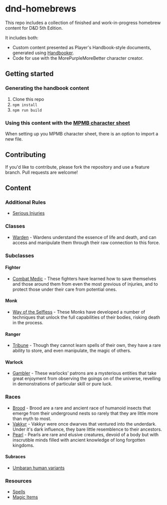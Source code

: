 # dnd-homebrews

This repo includes a collection of finished and work-in-progress homebrew content for D&D 5th Edition.

It includes both:
- Custom content presented as Player's Handbook-style documents, generated using [Handbooker](https://github.com/metamagic-games/handbooker).
- Code for use with the MorePurpleMoreBetter character creator.

## Getting started

### Generating the handbook content

1. Clone this repo
2. `npm install`
3. `npm run build`

### Using this content with the [MPMB character sheet](https://www.google.co.uk/search?hl=en&q=more+purple+more+better+patreon&meta=)

When setting up you MPMB character sheet, there is an option to import a new file.

## Contributing

If you'd like to contribute, please fork the repository and use a feature branch. Pull requests are welcome!

## Content

### Additional Rules

- [Serious Injuries](https://github.com/metamagic-games/dnd-homebrews/blob/master/src/Rules/SeriousInjuries.pdf)

### Classes

- [Warden](https://github.com/metamagic-games/dnd-homebrews/blob/master/src/Classes/Warden/Warden.pdf) - Wardens understand the essence of life and death, and can access and manipulate them through their raw connection to this force. 

### Subclasses

#### Fighter

- [Combat Medic](https://github.com/metamagic-games/dnd-homebrews/blob/master/src/Subclasses/Fighter/CombatMedic/CombatMedic.pdf) - These fighters have learned how to save themselves and those around them from even the most grevious of injuries, and to protect those under their care from potential ones. 

#### Monk

- [Way of the Selfless](https://github.com/metamagic-games/dnd-homebrews/blob/master/src/Subclasses/Monk/WayOfTheSelfless/WayOfTheSelfless.md) - These Monks have developed a number of techniques that unlock the full capabilities of their bodies, risking death in the process.

#### Ranger

- [Tribune](https://github.com/metamagic-games/dnd-homebrews/blob/master/src/Subclasses/Ranger/Tribune/Tribune.pdf) - Though they cannot learn spells of their own, they have a rare ability to store, and even manipulate, the magic of others.

#### Warlock

- [Gambler](https://github.com/metamagic-games/dnd-homebrews/blob/master/src/Subclasses/Warlock/Gambler/Gambler.md) - These warlocks' patrons are a mysterious entities that take great enjoyment from observing the goings on of the universe, revelling in demonstrations of particular skill or pure luck. 

### Races

- [Brood](https://github.com/metamagic-games/dnd-homebrews/blob/master/src/Races/Brood/Brood.pdf) - Brood are a rare and ancient race of humanoid insects that emerge from their underground nests so rarely that they are little more than myth to most.
- [Vakkyr](https://github.com/metamagic-games/dnd-homebrews/blob/master/src/Races/Vakkyr/Vakkyr.pdf) - Vakkyr were once dwarves that ventured into the underdark. Under it's dark influence, they bare little resemblence to their ancestors.
- [Pearl](https://github.com/metamagic-games/dnd-homebrews/blob/master/src/Races/Pearl/Pearl.pdf) - Pearls are rare and elusive creatures, devoid of a body but with inscrutible minds filled with ancient knowledge of long forgotten kingdoms.


#### Subraces

- [Umbaran human variants](https://github.com/metamagic-games/dnd-homebrews/blob/master/src/Subraces/Human/Umbarans.pdf)

### Resources

- [Spells](https://github.com/metamagic-games/dnd-homebrews/blob/master/src/Spells/Spells.pdf)
- [Magic Items](https://github.com/metamagic-games/dnd-homebrews/blob/master/src/Gear/MagicItems.pdf)
